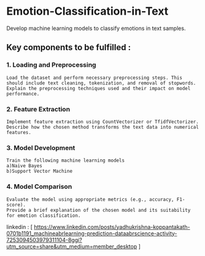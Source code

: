 # Emotion-Classification-in-Text
Develop machine learning models to classify emotions in text samples.

## Key components to be fulfilled :

  ### 1. Loading and Preprocessing

    Load the dataset and perform necessary preprocessing steps. This should include text cleaning, tokenization, and removal of stopwords.
    Explain the preprocessing techniques used and their impact on model performance.

  ### 2. Feature Extraction

    Implement feature extraction using CountVectorizer or TfidfVectorizer. Describe how the chosen method transforms the text data into numerical features.

  ### 3. Model Development
  
    Train the following machine learning models
    a)Naive Bayes
    b)Support Vector Machine 
    
  ### 4. Model Comparison
  
    Evaluate the model using appropriate metrics (e.g., accuracy, F1-score).
    Provide a brief explanation of the chosen model and its suitability for emotion classification.

linkedin : [ https://www.linkedin.com/posts/yadhukrishna-koppantakath-0701b1191_machineabrlearning-prediction-dataabrscience-activity-7253094503979311104-8ggi?utm_source=share&utm_medium=member_desktop ]
